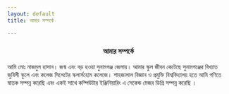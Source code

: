 ```yaml
---
layout: default
title: আমার সম্পর্কে

---
```

### <center class="pageTitle">আমার সম্পর্কে</center>

আমি মোঃ নাজমুল হাসান। জন্ম এবং বড় হওয়া সুনামগঞ্জ জেলায়। আমার স্কুল জীবন কেটেছে সুনামগঞ্জের বিখ্যাত জুবিলী স্কুলে এবং কলেজ সিলেটের স্কলার্সহোম কলেজে। শাহজালাল বিজ্ঞান ও প্রযুক্তি বিশ্ববিদ্যালয় হতে আমি গণিতে স্নাতক সম্পন্ন করেছি এবং একই সাথে কম্পিউটার ইঞ্জিনিয়ারিং এ সেকেন্ড মেজর ডিগ্রি সম্পন্ন করেছি ।